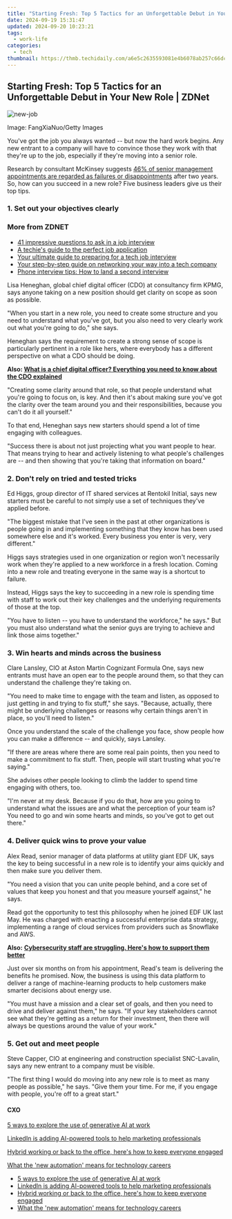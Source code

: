 ```yaml
---
title: "Starting Fresh: Top 5 Tactics for an Unforgettable Debut in Your New Role | ZDNet"
date: 2024-09-19 15:31:47
updated: 2024-09-20 10:23:21
tags:
  - work-life
categories:
  - tech
thumbnail: https://thmb.techidaily.com/a6e5c2635593081e4b6078ab257c66dc8d161f27c4d38e31625bbbc9b89480a6.jpg
---
```


## Starting Fresh: Top 5 Tactics for an Unforgettable Debut in Your New Role | ZDNet

![new-job](https://www.zdnet.com/a/img/resize/2405597e6283cdf8bc6e526ca1884e826645485c/2023/02/08/5e7b8a9a-6979-4f03-93a9-1939735a5c81/new-job.jpg?auto=webp&width=1280)

Image: FangXiaNuo/Getty Images

You've got the job you always wanted -- but now the hard work begins. Any new entrant to a company will have to convince those they work with that they're up to the job, especially if they're moving into a senior role. 

Research by consultant McKinsey suggests [46% of senior management appointments are regarded as failures or disappointments](https://www.mckinsey.com/capabilities/people-and-organizational-performance/our-insights/successfully-transitioning-to-new-leadership-roles) after two years. So, how can you succeed in a new role? Five business leaders give us their top tips.

### 1\. Set out your objectives clearly

### More from **ZDNET**

* [41 impressive questions to ask in a job interview](https://www.zdnet.com/article/questions-to-ask-in-an-interview/)
* [A techie's guide to the perfect job application](https://www.zdnet.com/article/tech-job-application-guide/)
* [Your ultimate guide to preparing for a tech job interview](https://www.zdnet.com/article/tech-job-interview-tips/)
* [Your step-by-step guide on networking your way into a tech company](https://www.zdnet.com/article/tech-company-networking-tips/)
* [Phone interview tips: How to land a second interview](https://www.zdnet.com/article/interview-tips-recent-grads/)

Lisa Heneghan, global chief digital officer (CDO) at consultancy firm KPMG, says anyone taking on a new position should get clarity on scope as soon as possible.

"When you start in a new role, you need to create some structure and you need to understand what you've got, but you also need to very clearly work out what you're going to do," she says.

Heneghan says the requirement to create a strong sense of scope is particularly pertinent in a role like hers, where everybody has a different perspective on what a CDO should be doing. 

**Also: [What is a chief digital officer? Everything you need to know about the CDO explained](https://www.zdnet.com/article/what-is-a-chief-digital-officer-everything-you-need-to-know-about-the-cdo/)**

"Creating some clarity around that role, so that people understand what you're going to focus on, is key. And then it's about making sure you've got the clarity over the team around you and their responsibilities, because you can't do it all yourself."

To that end, Heneghan says new starters should spend a lot of time engaging with colleagues.

"Success there is about not just projecting what you want people to hear. That means trying to hear and actively listening to what people's challenges are -- and then showing that you're taking that information on board." 

### 2\. Don't rely on tried and tested tricks

Ed Higgs, group director of IT shared services at Rentokil Initial, says new starters must be careful to not simply use a set of techniques they've applied before. 

"The biggest mistake that I've seen in the past at other organizations is people going in and implementing something that they know has been used somewhere else and it's worked. Every business you enter is very, very different."

Higgs says strategies used in one organization or region won't necessarily work when they're applied to a new workforce in a fresh location. Coming into a new role and treating everyone in the same way is a shortcut to failure.

Instead, Higgs says the key to succeeding in a new role is spending time with staff to work out their key challenges and the underlying requirements of those at the top.

"You have to listen -- you have to understand the workforce," he says." But you must also understand what the senior guys are trying to achieve and link those aims together."

### 3\. Win hearts and minds across the business

Clare Lansley, CIO at Aston Martin Cognizant Formula One, says new entrants must have an open ear to the people around them, so that they can understand the challenge they're taking on.

"You need to make time to engage with the team and listen, as opposed to just getting in and trying to fix stuff," she says. "Because, actually, there might be underlying challenges or reasons why certain things aren't in place, so you'll need to listen." 

Once you understand the scale of the challenge you face, show people how you can make a difference -- and quickly, says Lansley.

"If there are areas where there are some real pain points, then you need to make a commitment to fix stuff. Then, people will start trusting what you're saying." 

She advises other people looking to climb the ladder to spend time engaging with others, too.

"I'm never at my desk. Because if you do that, how are you going to understand what the issues are and what the perception of your team is? You need to go and win some hearts and minds, so you've got to get out there."

### 4\. Deliver quick wins to prove your value

Alex Read, senior manager of data platforms at utility giant EDF UK, says the key to being successful in a new role is to identify your aims quickly and then make sure you deliver them. 

"You need a vision that you can unite people behind, and a core set of values that keep you honest and that you measure yourself against," he says.

Read got the opportunity to test this philosophy when he joined EDF UK last May. He was charged with enacting a successful enterprise data strategy, implementing a range of cloud services from providers such as Snowflake and AWS.

**Also:** [**Cybersecurity staff are struggling. Here's how to support them better**](https://www.zdnet.com/home-and-office/work-life/cybersecurity-staff-are-struggling-heres-how-to-support-them-better/)

Just over six months on from his appointment, Read's team is delivering the benefits he promised. Now, the business is using this data platform to deliver a range of machine-learning products to help customers make smarter decisions about energy use.

"You must have a mission and a clear set of goals, and then you need to drive and deliver against them," he says. "If your key stakeholders cannot see what they're getting as a return for their investment, then there will always be questions around the value of your work."

### 5\. Get out and meet people

Steve Capper, CIO at engineering and construction specialist SNC-Lavalin, says any new entrant to a company must be visible.

"The first thing I would do moving into any new role is to meet as many people as possible," he says. "Give them your time. For me, if you engage with people, you're off to a great start."

#### CXO

[5 ways to explore the use of generative AI at work](https://www.zdnet.com/article/6-ways-business-leaders-are-exploring-generative-ai-at-work/ "5 ways to explore the use of generative AI at work")

[LinkedIn is adding AI-powered tools to help marketing professionals](https://www.zdnet.com/article/linkedin-is-adding-ai-powered-tools-to-help-marketing-professionals/ "LinkedIn is adding AI-powered tools to help marketing professionals")

[Hybrid working or back to the office, here's how to keep everyone engaged](https://www.zdnet.com/article/hybrid-working-or-back-to-the-office-heres-how-to-keep-everyone-engaged/ "Hybrid working or back to the office, here's how to keep everyone engaged")

[What the 'new automation' means for technology careers](https://www.zdnet.com/article/what-the-new-automation-means-for-technology-careers/ "What the 'new automation' means for technology careers")

* [5 ways to explore the use of generative AI at work](https://www.zdnet.com/article/6-ways-business-leaders-are-exploring-generative-ai-at-work/ "5 ways to explore the use of generative AI at work")
* [LinkedIn is adding AI-powered tools to help marketing professionals](https://www.zdnet.com/article/linkedin-is-adding-ai-powered-tools-to-help-marketing-professionals/ "LinkedIn is adding AI-powered tools to help marketing professionals")
* [Hybrid working or back to the office, here's how to keep everyone engaged](https://www.zdnet.com/article/hybrid-working-or-back-to-the-office-heres-how-to-keep-everyone-engaged/ "Hybrid working or back to the office, here's how to keep everyone engaged")
* [What the 'new automation' means for technology careers](https://www.zdnet.com/article/what-the-new-automation-means-for-technology-careers/ "What the 'new automation' means for technology careers")

###

<ins class="adsbygoogle"
     style="display:block"
     data-ad-format="autorelaxed"
     data-ad-client="ca-pub-7571918770474297"
     data-ad-slot="1223367746"></ins>



<ins class="adsbygoogle"
     style="display:block"
     data-ad-client="ca-pub-7571918770474297"
     data-ad-slot="8358498916"
     data-ad-format="auto"
     data-full-width-responsive="true"></ins>
